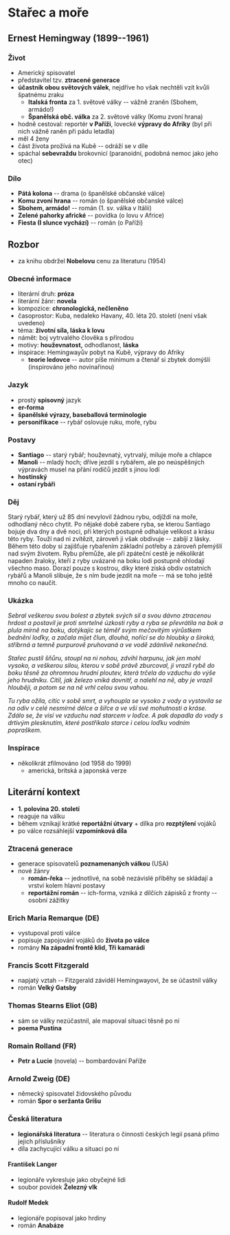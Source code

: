 # Stařec a moře

## Ernest Hemingway (1899--1961)

### Život
- Americký spisovatel
- představitel tzv. **ztracené generace**
- **účastník obou světových válek**, nejdříve ho však nechtěli vzít kvůli špatnému zraku
  - **Italská fronta** za 1. světové války -- vážně zraněn (Sbohem, armádo!)
  - **Španělská obč. válka** za 2. světové války (Komu zvoní hrana)
- hodně cestoval: reportér **v Paříži**, lovecké **výpravy do Afriky** (byl při nich vážně raněn při pádu letadla)
- měl 4 ženy
- část života prožívá na Kubě -- odráží se v díle
- spáchal **sebevraždu** brokovnicí (paranoidní, podobná nemoc jako jeho otec)

### Dílo
- **Pátá kolona** -- drama (o španělské občanské válce)
- **Komu zvoní hrana** -- román (o španělské občanské válce)
- **Sbohem, armádo!** -- román (1. sv. válka v Itálii)
- **Zelené pahorky africké** -- povídka (o lovu v Africe)
- **Fiesta (I slunce vychází)** -- román (o Paříži)

## Rozbor
- za knihu obdržel **Nobelovu** cenu za literaturu (1954)

### Obecné informace
- literární druh: **próza**
- literární žánr: **novela**  
- kompozice: **chronologická, nečleněno**
- časoprostor: Kuba, nedaleko Havany, 40. léta 20. století (není však uvedeno)
- téma: **životní síla, láska k lovu**
- námět: boj vytrvalého člověka s přírodou
- motivy: **houževnatost,** odhodlanost, **láska**
- inspirace: Hemingwayův pobyt na Kubě, výpravy do Afriky
  - **teorie ledovce** -- autor píše minimum a čtenář si zbytek domýšlí (inspirováno jeho novinařinou)

### Jazyk
- prostý **spisovný** jazyk
- **er-forma**
- **španělské výrazy, baseballová terminologie**
- **personifikace** -- rybář oslovuje ruku, moře, rybu

### Postavy
- **Santiago** -- starý rybář; houževnatý, vytrvalý, miluje moře a chlapce
- **Manoli** -- mladý hoch; dříve jezdil s rybářem, ale po neúspěšných výpravách musel na přání rodičů jezdit s jinou lodí
- **hostinský**
- **ostaní rybáři**

### Děj
Starý rybář, který už 85 dní nevylovil žádnou rybu, odjíždí na moře, odhodlaný něco chytit. Po nějaké době zabere ryba, se kterou Santiago bojuje dva dny a dvě noci, při kterých postupně odhaluje velikost a krásu této ryby. Touží nad ni zvítězit, zároveň ji však obdivuje -- zabíjí z lásky. Během této doby si zajišťuje rybařením základní potřeby a zároveň přemýšlí nad svým životem. Rybu přemůže, ale při zpáteční cestě je několikrát napaden žraloky, kteří z ryby uvázané na boku lodi postupně ohlodají všechno maso. Dorazí pouze s kostrou, díky které získá obdiv ostatních rybářů a Manoli slibuje, že s ním bude jezdit na moře -- má se toho ještě mnoho co naučit.

### Ukázka
_Sebral veškerou svou bolest a zbytek svých sil a svou dávno ztracenou hrdost a postavil je proti smrtelné úzkosti ryby a ryba se převrátila na bok a plula mírně na boku, dotýkajíc se téměř svým mečovitým výrůstkem bednění loďky, a začala míjet člun, dlouhá, nořící se do hloubky a široká, stříbrná a temně purpurově pruhovaná a ve vodě zdánlivě nekonečná._

_Stařec pustil šňůru, stoupl na ni nohou, zdvihl harpunu, jak jen
mohl vysoko, a veškerou silou, kterou v sobě právě zburcoval, ji
vrazil rybě do boku těsně za ohromnou hrudní ploutev, která trčela
do vzduchu do výše jeho hrudníku. Cítil, jak železo vniká dovnitř,
a nalehl na ně, aby je vrazil hlouběji, a potom se na ně vrhl celou
svou vahou._

_Tu ryba ožila, cítíc v sobě smrt, a vyhoupla se vysoko z vody
a vystavila se na odiv v celé nesmírné délce a šířce a ve vší své
mohutnosti a kráse. Zdálo se, že visí ve vzduchu nad starcem v loďce.
A pak dopadla do vody s drtivým plesknutím, které postříkalo starce
i celou loďku vodním popraškem._

### Inspirace
- několikrát zfilmováno (od 1958 do 1999)
  - americká, britská a japonská verze

## Literární kontext
- **1. polovina 20. století**
- reaguje na válku
- během vznikají krátké **reportážní útvary** + dílka pro **rozptýlení** vojáků
- po válce rozsáhlejší **vzpomínková díla**

### Ztracená generace
- generace spisovatelů **poznamenaných válkou** (USA)
- nové žánry
  - **román-řeka** -- jednotlivé, na sobě nezávislé příběhy se skládají a vrství kolem hlavní postavy
  - **reportážní román** -- ich-forma, vzniká z dílčích zápisků z fronty -- osobní zážitky

### Erich Maria Remarque (DE)
- vystupoval proti válce
- popisuje zapojování vojáků do **života po válce**
-  romány **Na západní frontě klid, Tři kamarádi**

### Francis Scott Fitzgerald
- napjatý vztah -- Fitzgerald záviděl Hemingwayovi, že se účastnil války
- román **Velký Gatsby**

### Thomas Stearns Eliot (GB)
- sám se války nezúčastnil, ale mapoval situaci těsně po ní
- **poema Pustina**

### Romain Rolland (FR)
- **Petr a Lucie** (novela) -- bombardování Paříže

### Arnold Zweig (DE)
- německý spisovatel židovského původu
- román **Spor o seržanta Gríšu**

### Česká literatura
- **legionářská literatura** -- literatura o činnosti českých legií psaná přímo jejich příslušníky
- díla zachycující válku a situaci po ní

#### František Langer
- legionáře vykresluje jako obyčejné lidi
- soubor povídek **Železný vlk**

#### Rudolf Medek
- legionáře popisoval jako hrdiny
- román **Anabáze**
